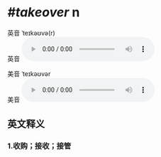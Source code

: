 # ***\#takeover*** n
英音 ˈteɪkəʊvə(r)  
英音
<audio src="./media/takeover1_AAC.aac" controls="controls"></audio>

美音 ˈteɪkəʊvər  
美音
<audio src="./media/takeover2_AAC.aac" controls="controls"></audio>



  

英文释义
---
### 1.**收购；接收；接管**  


